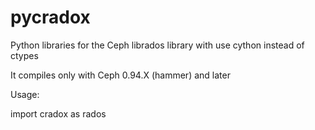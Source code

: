 # pycradox

Python libraries for the Ceph librados library with use cython instead of ctypes

It compiles only with Ceph 0.94.X (hammer) and later

Usage:

  import cradox as rados
